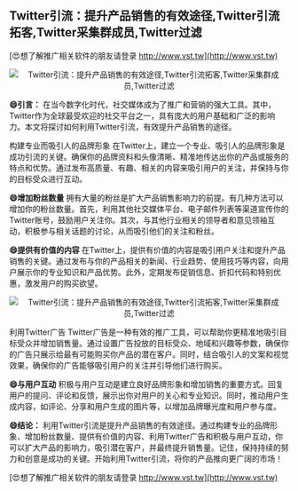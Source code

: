 ## **Twitter引流：提升产品销售的有效途径,Twitter引流拓客,Twitter采集群成员,Twitter过滤**

[😍想了解推广相关软件的朋友请登录 http://www.vst.tw](http://www.vst.tw)

 <center><img src="https://vst.tw/MP4/tuiguang/png/7.png" alt="Twitter引流：提升产品销售的有效途径,Twitter引流拓客,Twitter采集群成员,Twitter过滤"></center>

**😄引言：**
在当今数字化时代，社交媒体成为了推广和营销的强大工具。其中，Twitter作为全球最受欢迎的社交平台之一，具有庞大的用户基础和广泛的影响力。本文将探讨如何利用Twitter引流，有效提升产品销售的途径。

构建专业而吸引人的品牌形象
在Twitter上，建立一个专业、吸引人的品牌形象是成功引流的关键。确保你的品牌资料和头像清晰、精准地传达出你的产品或服务的特点和优势。通过发布高质量、有趣、相关的内容来吸引用户的关注，并保持与你的目标受众进行互动。

**😄增加粉丝数量**
拥有大量的粉丝是扩大产品销售影响力的前提。有几种方法可以增加你的粉丝数量。首先，利用其他社交媒体平台、电子邮件列表等渠道宣传你的Twitter账号，鼓励用户关注你。其次，与其他行业相关的领导者和意见领袖互动，积极参与相关话题的讨论，从而吸引他们的关注和粉丝。

**😄提供有价值的内容**
在Twitter上，提供有价值的内容是吸引用户关注和提升产品销售的关键。通过发布与你的产品相关的新闻、行业趋势、使用技巧等内容，向用户展示你的专业知识和产品优势。此外，定期发布促销信息、折扣代码和特别优惠，激发用户的购买欲望。

 <center><img src="https://vst.tw/MP4/tuiguang/png/1.png" alt="Twitter引流：提升产品销售的有效途径,Twitter引流拓客,Twitter采集群成员,Twitter过滤"></center>

利用Twitter广告
Twitter广告是一种有效的推广工具，可以帮助你更精准地吸引目标受众并增加销售量。通过设置广告投放的目标受众、地域和兴趣等参数，确保你的广告只展示给最有可能购买你产品的潜在客户。同时，结合吸引人的文案和视觉效果，确保你的广告能够吸引用户的关注并引导他们进行购买。

**😄与用户互动**
积极与用户互动是建立良好品牌形象和增加销售的重要方式。回复用户的提问、评论和反馈，展示出你对用户的关心和专业知识。同时，推动用户生成内容，如评论、分享和用户生成的图片等，以增加品牌曝光度和用户参与度。

**😄结论：**
利用Twitter引流是提升产品销售的有效途径。通过构建专业的品牌形象、增加粉丝数量、提供有价值的内容、利用Twitter广告和积极与用户互动，你可以扩大产品的影响力，吸引潜在客户，并最终提升销售量。记住，保持持续的努力和创意是成功的关键。开始利用Twitter引流，将你的产品推向更广阔的市场！

[😍想了解推广相关软件的朋友请登录 http://www.vst.tw](http://www.vst.tw)



